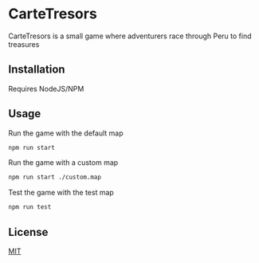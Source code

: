 # CarteTresors

CarteTresors is a small game where adventurers race through Peru to find treasures

## Installation

Requires NodeJS/NPM

## Usage

Run the game with the default map

```bash
npm run start
```

Run the game with a custom map

```bash
npm run start ./custom.map
```

Test the game with the test map

```bash
npm run test
```

## License

[MIT](LICENSE)
